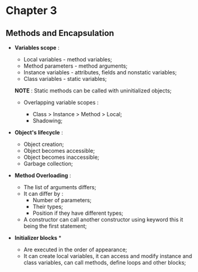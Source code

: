 # Chapter 3

## Methods and Encapsulation

* __Variables scope__ :

    * Local variables - method variables;
    * Method parameters - method arguments;
    * Instance variables - attributes, fields and nonstatic variables;
    * Class variables - static variables;
    
    **NOTE** : Static methods can be called with uninitialized objects;       
    * Overlapping variable scopes :

        * Class > Instance > Method > Local;
        * Shadowing;
        
* __Object's lifecycle__ : 

    * Object creation;
    * Object becomes accessible;
    * Object becomes inaccessible;
    * Garbage collection;
    
* __Method Overloading__ :
    
    * The list of arguments differs;
    * It can differ by : 
        * Number of parameters;
        * Their types;
        * Position if they have different types;
    * A constructor can call another constructor using keyword this it being the first statement;
        
* __Initializer blocks__ *
    
    * Are executed in the order of appearance;
    * It can create local variables, it can access and modify instance and class variables,
    can call methods, define loops and other blocks;         
    